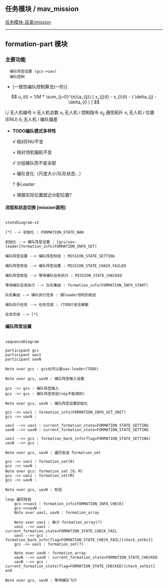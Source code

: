 
## 任务模块 / mav_mission

[任务模块-目录/mission](././../Readme_mission.md)

---
## formation-part 模块


### 主要功能

```
  编队阵型设置 (gcs->uav)
  编队控制 
```

- [一致性编队控制算法(一阶)]

$$ u_i(t) = 1/M * \sum_{j=0}^{n}{a_{ij}} [ x_{j}(t) - x_{i}(t) - ( \delta_{j} - \delta_{i} ) ] $$

$i$ $j$       无人机编号
$n$           无人机总数 
$u_i$         无人机 $i$ 控制指令
$a_{ij}$      通信拓扑
$x_{i}$       无人机 $i$ 位置 (ENU)
$\delta_{i}$  无人机 $i$ 编队偏差

- **TODO编队模式多样性** 

  √ 相对ENU不变
  
  × 相对领机偏航不变

  √ 分组编队而不是全部
  
  × 编队变化（尺度大小/队形状态…）

  ? 多Leader
    
  × 根据实际位置就近分配位置?


#### 流程和状态切换 [mission调用]

```Mermaid

stateDiagram-v2

[*] --> 初始化 : FORMATION_STATE_NAN

初始化 --> 编队阵型设置 : [gcs/uav-leader]formation_info(FORMATION_INFO_SET)

编队阵型设置 --> 编队阵型校验 : MISSION_STATE_SETTING

编队阵型校验 --> 编队阵型设置 : MISSION_STATE_CHACK_FAILED

编队阵型校验 --> 等待编队任务执行 : MISSION_STATE_CHECKED

等待编队任务执行 --> 队形集结 : formation_info(FORMATION_INFO_START)

队形集结 --> 编队执行任务 : 跟leader领机的航迹

编队执行任务 --> 任务完成 : (TODO)安全解散

任务完成 --> [*]

```

#### 编队阵型设置

```Mermaid

sequenceDiagram

participant gcs
participant uav1
participant uavN

Note over gcs : gcs也可以是uav-leader(TODO)

Note over gcs, uavN : 编队阵型输入设置

gcs ->> gcs : 编队阵型输入
gcs ->> gcs : 编队阵型校验(x&y不能相同)

Note over gcs, uavN : 编队阵型设置初始化

gcs ->> uav1 : formation_info(FORMATION_INFO_SET_INIT)
gcs ->> uavN : 

uav1 -->> uav1 : current_formation_state=FORMATION_STATE_SETTING
uavN -->> uavN : current_formation_state=FORMATION_STATE_SETTING

uav1 -->> gcs : formation_back_info(flag=FORMATION_STATE_SETTING)
uavN -->> gcs : 

Note over gcs, uavN : 遍历发送 formation_set

gcs ->> uav1 : formation_set(0)
gcs ->> uavN : 
Note over gcs: formation_set [0，M)
gcs ->> uav1 : formation_set(M)
gcs ->> uavN : 

Note over gcs, uavN : 校验

loop 遍历校验
    gcs->>uav1 : formation_info(FORMATION_INFO_CHECK)
    gcs->>uavN : 
    Note over uav1, uavN : formation_array
    
    Note over uav1 : 缺少 formation_array(?)
    uav1 -->> uav1 : current_formation_state=FORMATION_STATE_CHECK_FAIL
    uav1 -->> gcs : formation_back_info(flag=FORMATION_STATE_CHECK_FAIL)[check_setbit]
    gcs ->> uav1 : formation_set(?)
    
    Note over uavN : formation_array
    uavN -->> uavN : current_formation_state=FORMATION_STATE_CHECKED
    uavN -->> gcs : current_formation_state(flag=FORMATION_STATE_CHECKED)[check_setbit]
end

Note over gcs, uavN : 等待编队飞行

```



